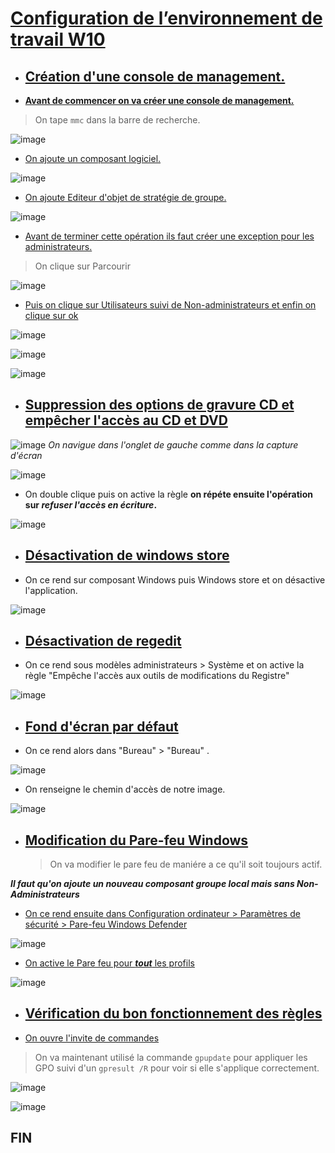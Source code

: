 # <ins>**Configuration de l’environnement de travail W10**<ins>

- ## <ins>Création d'une console de management.<ins>

- <ins>**Avant de commencer on va créer une console de management.**<ins> 

> On tape ``` mmc ``` dans la barre de recherche.

![image](https://user-images.githubusercontent.com/95431446/167690990-1140f52c-7afa-4da4-bea0-906a09d0bf96.png)

- <ins>On ajoute un composant logiciel.<ins>

![image](https://user-images.githubusercontent.com/95431446/167691234-79b17710-2f00-494b-96fa-dfefe169fe4b.png)

- <ins>On ajoute Editeur d'objet de stratégie de groupe.<ins>

![image](https://user-images.githubusercontent.com/95431446/167692105-32d97851-4dcd-43e0-8463-bc284e0d193d.png)

- <ins>Avant de terminer cette opération ils faut créer une exception pour les administrateurs.<ins>

> On clique sur Parcourir

![image](https://user-images.githubusercontent.com/95431446/167692625-1d093227-b0cd-4310-b527-f6b467deb60b.png)

- <ins>Puis on clique sur Utilisateurs suivi de Non-administrateurs et enfin on clique sur ok<ins>

![image](https://user-images.githubusercontent.com/95431446/167693093-6e4c1156-df4d-4346-8451-0403a16515a3.png)

![image](https://user-images.githubusercontent.com/95431446/167693701-7f3a5077-3691-4111-8b7e-0145a964f0d7.png)

![image](https://user-images.githubusercontent.com/95431446/167693775-845dcf3a-a927-4962-8dd6-2e1fc5384e19.png) 

- ## <ins>**Suppression des options de gravure CD et empêcher l'accès au CD et DVD**<ins>

![image](https://user-images.githubusercontent.com/95431446/167694338-db188ce3-6091-4291-834a-c258604c9388.png)
_On navigue dans l'onglet de gauche comme dans la capture d'écran_

![image](https://user-images.githubusercontent.com/95431446/167694823-e1feb941-e1a4-4159-a5d8-a5fb1f64e5d9.png)

- On double clique puis on active la règle **on répéte ensuite l'opération sur _refuser l'accès en écriture_.** 

![image](https://user-images.githubusercontent.com/95431446/167695031-c208795b-fd33-44cd-80e8-b022662e9803.png)

- ## <ins>**Désactivation de windows store**<ins>

- On ce rend sur composant Windows puis Windows store et on désactive l'application.

![image](https://user-images.githubusercontent.com/95431446/167696486-db2ff367-c8c9-4055-bea2-0766528d2f49.png)

- ## <ins>**Désactivation de regedit**<ins>

- On ce rend sous modèles administrateurs > Système et on active la règle "Empêche l'accès aux outils de modifications du Registre"

![image](https://user-images.githubusercontent.com/95431446/167696970-07f94f8c-3811-4073-84e2-61a3dd94bee8.png)

- ## <ins>**Fond d'écran par défaut**<ins>

- On ce rend alors dans "Bureau" > "Bureau" .

![image](https://user-images.githubusercontent.com/95431446/167697473-03f7b219-b0ac-4e9e-afe8-cfa33b186ab8.png)

- On renseigne le chemin d'accès de notre image.

![image](https://user-images.githubusercontent.com/95431446/167697769-1e15d5fa-5e17-48b7-a3c3-21850cdb1ea7.png)

- ## <ins>**Modification du Pare-feu Windows**<in>

  > On va modifier le pare feu de maniére a ce qu'il soit toujours actif.
  
**_Il faut qu'on ajoute un nouveau composant groupe local mais sans Non-Administrateurs_**

- <ins>On ce rend ensuite dans Configuration ordinateur > Paramètres de sécurité > Pare-feu Windows Defender<ins>

![image](https://user-images.githubusercontent.com/95431446/167700323-a9f58700-7f6c-450a-8881-d30455f01c0f.png)

- <ins>On active le Pare feu pour **_tout_** les profils<ins>

![image](https://user-images.githubusercontent.com/95431446/167700931-b78be5e3-a073-4b88-a8fb-b7ee9632f3f1.png)

- ## <ins>**Vérification du bon fonctionnement des règles**<ins>

- <ins>On ouvre l'invite de commandes<ins> 

> On va maintenant utilisé la commande ```gpupdate``` pour appliquer les GPO suivi d'un ```gpresult /R``` pour voir si elle s'applique correctement.

![image](https://user-images.githubusercontent.com/95431446/167701894-1e70111c-83d3-4d0b-9d2b-0ed2523024e3.png)

![image](https://user-images.githubusercontent.com/95431446/167702019-6bb56e8c-1450-4334-b5bb-01119c1a73df.png)

## FIN
